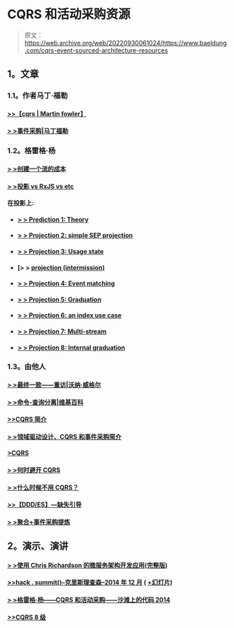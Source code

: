 # CQRS 和活动采购资源

> 原文：<https://web.archive.org/web/20220930061024/https://www.baeldung.com/cqrs-event-sourced-architecture-resources>

## **1。文章**

### 1.1。作者马丁·福勒

#### [>>【cqrs | Martin fowler】](https://web.archive.org/web/20220521215726/http://martinfowler.com/bliki/CQRS.html)

#### [> >事件采购|马丁福勒](https://web.archive.org/web/20220521215726/http://martinfowler.com/eaaDev/EventSourcing.html)

### 1.2。格雷格·杨

#### [> >创建一个流的成本](https://web.archive.org/web/20220521215726/https://www.eventstore.com/blog/the-cost-of-creating-a-stream)

#### [> >投影 vs RxJS vs etc](https://web.archive.org/web/20220521215726/https://www.eventstore.com/blog/projections-vs-rxjs-vs-etc)

**在投影上:**

*   #### [> > Prediction 1: Theory](https://web.archive.org/web/20220521215726/https://eventstore.com/blog/projections-1-theory/)

*   #### [> > Projection 2: simple SEP projection](https://web.archive.org/web/20220521215726/https://eventstore.com/blog/projections-2-a-simple-sep-projection/)

*   #### [> > Projection 3: Usage state](https://web.archive.org/web/20220521215726/https://www.eventstore.com/blog/projections-3-using-state)

*   #### [> > [projection (intermission)](https://web.archive.org/web/20220521215726/https://www.eventstore.com/blog/projections-intermission)

*   #### [> > Projection 4: Event matching](https://web.archive.org/web/20220521215726/https://www.eventstore.com/blog/projections-4-event-matching)

*   #### [> > Projection 5: Graduation](https://web.archive.org/web/20220521215726/https://www.eventstore.com/blog/projections-5-indexing)

*   #### [> > Projection 6: an index use case](https://web.archive.org/web/20220521215726/https://www.eventstore.com/blog/projections-6-an-indexing-use-case)

*   #### [> > Projection 7: Multi-stream](https://web.archive.org/web/20220521215726/https://www.eventstore.com/blog/projections-7-multiple-streams)

*   #### [> > Projection 8: Internal graduation](https://web.archive.org/web/20220521215726/https://www.eventstore.com/blog/projections-8-internal-indexing)

### 1.3。由他人

#### [> >最终一致——重访|沃纳·威格尔](https://web.archive.org/web/20220521215726/http://www.allthingsdistributed.com/2008/12/eventually_consistent.html)

#### [> >命令-查询分离|维基百科](https://web.archive.org/web/20220521215726/https://en.wikipedia.org/wiki/Command%E2%80%93query_separation)

#### [>>CQRS 简介](https://web.archive.org/web/20220521215726/http://www.codeproject.com/Articles/555855/Introduction-to-CQRS)

#### [> >领域驱动设计、CQRS 和事件采购简介](https://web.archive.org/web/20220521215726/http://www.kenneth-truyers.net/2013/12/05/introduction-to-domain-driven-design-cqrs-and-event-sourcing/)

#### [>CQRS](https://web.archive.org/web/20220521215726/http://www.cqrs.nu/)

#### [> >何时避开 CQRS](https://web.archive.org/web/20220521215726/http://www.udidahan.com/2011/04/22/when-to-avoid-cqrs/)

#### [> >什么时候不用 CQRS？](https://web.archive.org/web/20220521215726/http://abdullin.com/post/when-not-to-use-cqrs/)

#### [>>【DDD/ES】—缺失引导](https://web.archive.org/web/20220521215726/http://abdullin.com/post/dddes-missing-guidance/)

#### [> >聚合+事件采购提炼](https://web.archive.org/web/20220521215726/https://blog.jayway.com/2013/03/08/aggregates-event-sourcing-distilled/)

## **2。演示、演讲**

#### [> >使用 Chris Richardson 的微服务架构开发应用(完整版)](https://web.archive.org/web/20220521215726/https://www.youtube.com/watch?v=WwrCGP96-P8)

#### [>>hack . summit()–克里斯理查森–2014 年 12 月](https://web.archive.org/web/20220521215726/https://www.youtube.com/watch?v=jHk5CrCMs0M) ( [+幻灯片](https://web.archive.org/web/20220521215726/http://www.slideshare.net/chris.e.richardson/building-and-deploying-microservices-with-event-sourcing-cqrs-and-docker-hacksummit-2014))

#### [> >格雷格·杨——CQRS 和活动采购——沙滩上的代码 2014](https://web.archive.org/web/20220521215726/https://www.youtube.com/watch?v=JHGkaShoyNs)

#### [>>CQRS 8 级](https://web.archive.org/web/20220521215726/https://www.youtube.com/watch?v=whCk1Q87_ZI)